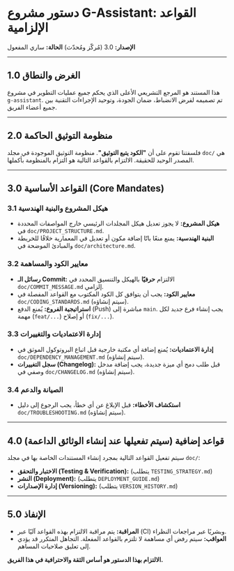 # دستور مشروع G-Assistant: القواعد الإلزامية

**الإصدار:** 3.0 (مُركّز ومُحدّث)
**الحالة:** ساري المفعول

---

## 1.0 الغرض والنطاق

هذا المستند هو المرجع التشريعي الأعلى الذي يحكم جميع عمليات التطوير في مشروع `g-assistant`. تم تصميمه لفرض الانضباط، ضمان الجودة، وتوحيد الإجراءات التقنية بين جميع أعضاء الفريق.

---

## 2.0 منظومة التوثيق الحاكمة

فلسفتنا تقوم على أن **"الكود يتبع التوثيق"**. منظومة التوثيق الموجودة في مجلد `doc/` هي المصدر الوحيد للحقيقة. الالتزام بالقواعد التالية هو التزام بالمنظومة بأكملها.

---

## 3.0 القواعد الأساسية (Core Mandates)

### 3.1 هيكل المشروع والبنية الهندسية
- **هيكل المشروع:** لا يجوز تعديل هيكل المجلدات الرئيسي خارج المواصفات المحددة في `doc/PROJECT_STRUCTURE.md`.
- **البنية الهندسية:** يمنع منعًا باتًا إضافة مكون أو تعديل في المعمارية خلافًا للخريطة والمبادئ الموضحة في `doc/architecture.md`.

### 3.2 معايير الكود والمساهمة
- **رسائل الـ Commit:** الالتزام **حرفيًا** بالهيكل والتنسيق المحدد في `doc/COMMIT_MESSAGE.md` إلزامي.
- **معايير الكود:** يجب أن يتوافق كل الكود المكتوب مع القواعد المفصلة في `doc/CODING_STANDARDS.md` (سيتم إنشاؤه).
- **استراتيجية الفروع:** يُمنع الدفع (Push) مباشرة إلى `main`. يجب إنشاء فرع جديد لكل مهمة (`feat/...`) أو إصلاح (`fix/...`).

### 3.3 إدارة الاعتماديات والتغييرات
- **إدارة الاعتماديات:** يُمنع إضافة أي مكتبة خارجية قبل اتباع البروتوكول الموثق في `doc/DEPENDENCY_MANAGEMENT.md` (سيتم إنشاؤه).
- **سجل التغييرات (Changelog):** قبل طلب دمج أي ميزة جديدة، يجب إضافة مدخل وصفي في `doc/CHANGELOG.md` (سيتم إنشاؤه).

### 3.4 الصيانة والدعم
- **استكشاف الأخطاء:** قبل الإبلاغ عن أي خطأ، يجب الرجوع إلى دليل `doc/TROUBLESHOOTING.md` (سيتم إنشاؤه).

---

## 4.0 قواعد إضافية (سيتم تفعيلها عند إنشاء الوثائق الداعمة)

سيتم تفعيل القواعد التالية بمجرد إنشاء المستندات الخاصة بها في مجلد `doc/`:

- **الاختبار والتحقق (Testing & Verification):** (يتطلب `TESTING_STRATEGY.md`)
- **النشر (Deployment):** (يتطلب `DEPLOYMENT_GUIDE.md`)
- **إدارة الإصدارات (Versioning):** (يتطلب `VERSION_HISTORY.md`)

---

## 5.0 الإنفاذ

- **المراقبة:** يتم مراقبة الالتزام بهذه القواعد آليًا عبر (CI) وبشريًا عبر مراجعات النظراء.
- **العواقب:** سيتم رفض أي مساهمة لا تلتزم بالقواعد المفعلة. التجاهل المتكرر قد يؤدي إلى تعليق صلاحيات المساهم.

**الالتزام بهذا الدستور هو أساس الثقة والاحترافية في هذا الفريق.**